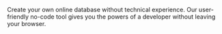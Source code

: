 Create your own online database without technical experience. Our user-friendly no-code tool gives you the powers of a developer without leaving your browser.
